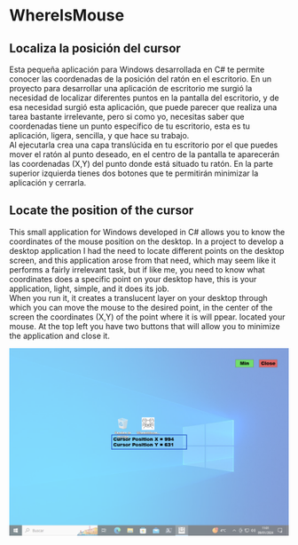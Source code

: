 # WhereIsMouse

## Localiza la posición del cursor

Esta pequeña aplicación para Windows desarrollada en C# te permite conocer las coordenadas de la posición del ratón en el escritorio. En un proyecto para desarrollar una aplicación de escritorio me surgió la necesidad de localizar   diferentes puntos en la pantalla del escritorio, y de esa necesidad surgió esta aplicación, que puede parecer que realiza una tarea bastante irrelevante, pero si como yo, necesitas saber que coordenadas tiene un punto específico de tu escritorio, esta es tu aplicación, ligera, sencilla, y que hace su trabajo.  
Al ejecutarla crea una capa translúcida en tu escritorio por el que puedes mover el ratón al punto  deseado, en el centro de la pantalla te aparecerán las coordenadas (X,Y) del punto donde está situado tu ratón. En la parte superior izquierda tienes dos botones que te permitirán minimizar la aplicación y cerrarla.  


## Locate the position of the cursor

This small application for Windows developed in C# allows you to know the coordinates of the mouse position on the desktop. In a project to develop a desktop application I had the need to locate different points on the desktop   screen, and this application arose from that need, which may seem like it performs a fairly irrelevant task, but if like me, you need to know what coordinates does a specific point on your desktop have, this  is your application, light, simple, and it does its job.  
When you run it, it creates a translucent layer on your desktop through which you can move the mouse to the desired point, in the center of the screen the coordinates (X,Y) of the point where it is will ppear. located your mouse. At the top left you have two buttons that will allow you to minimize the application and  close it.  

![WhereIsMouse](WIM.png)
